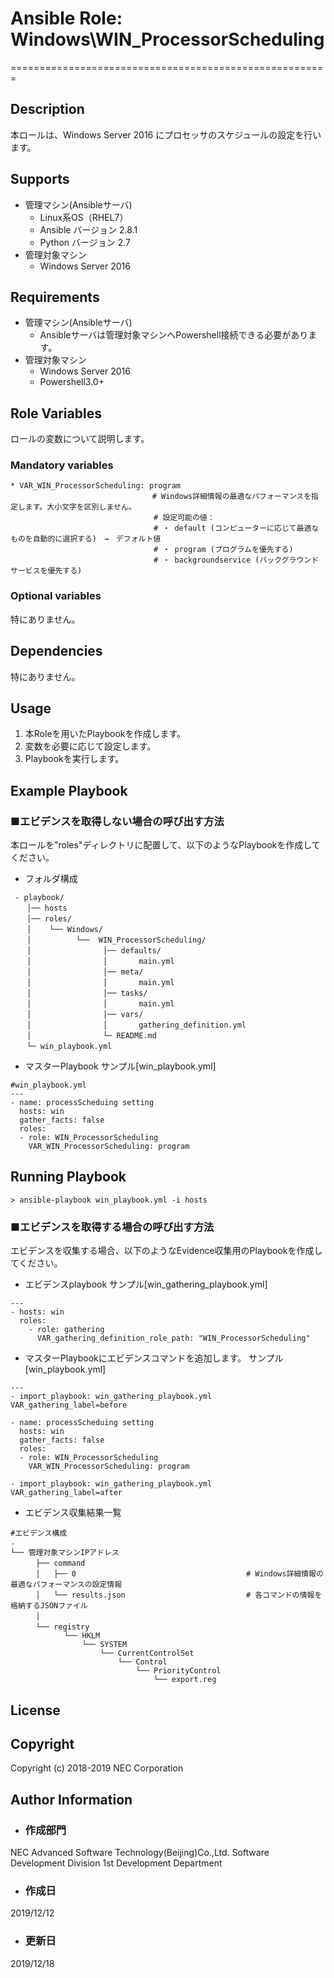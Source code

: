 # Ansible Role: Windows\WIN\_ProcessorScheduling
=======================================================

## Description
本ロールは、Windows Server 2016 にプロセッサのスケジュールの設定を行います。

## Supports
- 管理マシン(Ansibleサーバ)
  * Linux系OS（RHEL7）
  * Ansible バージョン 2.8.1
  * Python バージョン 2.7
- 管理対象マシン
  * Windows Server 2016

## Requirements
- 管理マシン(Ansibleサーバ)
  * Ansibleサーバは管理対象マシンへPowershell接続できる必要があります。
- 管理対象マシン
  * Windows Server 2016
  * Powershell3.0+

## Role Variables

ロールの変数について説明します。

### Mandatory variables

~~~
* VAR_WIN_ProcessorScheduling: program
　                              # Windows詳細情報の最適なパフォーマンスを指定します。大小文字を区別しません。
                                # 設定可能の値：
                                # ・ default (コンピューターに応じて最適なものを自動的に選択する)　→　デフォルト値
                                # ・ program (プログラムを優先する)
                                # ・ backgroundservice (バックグラウンドサービスを優先する)
~~~

### Optional variables

特にありません。

## Dependencies

特にありません。

## Usage

1. 本Roleを用いたPlaybookを作成します。
2. 変数を必要に応じて設定します。
3. Playbookを実行します。

## Example Playbook

### ■エビデンスを取得しない場合の呼び出す方法

本ロールを"roles"ディレクトリに配置して、以下のようなPlaybookを作成してください。

- フォルダ構成

~~~
 - playbook/
　  │── hosts
　  │── roles/
　  │    └── Windows/
　  │          └──  WIN_ProcessorScheduling/
　  │                │── defaults/
　  │                │       main.yml
　  │                │── meta/
　  │                │       main.yml
　  │                │── tasks/
　  │                │       main.yml
　  │                │── vars/
　  │                │       gathering_definition.yml
　  │                └─ README.md
　  └─ win_playbook.yml
~~~

- マスターPlaybook サンプル[win\_playbook.yml]

~~~
#win_playbook.yml
---
- name: processScheduing setting
  hosts: win
  gather_facts: false
  roles:
  - role: WIN_ProcessorScheduling
    VAR_WIN_ProcessorScheduling: program
~~~

## Running Playbook

~~~
> ansible-playbook win_playbook.yml -i hosts
~~~

### ■エビデンスを取得する場合の呼び出す方法

エビデンスを収集する場合、以下のようなEvidence収集用のPlaybookを作成してください。  

- エビデンスplaybook サンプル[win\_gathering_playbook.yml]

~~~
---
- hosts: win
  roles:
    - role: gathering
      VAR_gathering_definition_role_path: "WIN_ProcessorScheduling"
~~~

- マスターPlaybookにエビデンスコマンドを追加します。 サンプル[win\_playbook.yml]

~~~
---
- import_playbook: win_gathering_playbook.yml VAR_gathering_label=before

- name: processScheduing setting
  hosts: win
  gather_facts: false
  roles:
  - role: WIN_ProcessorScheduling
    VAR_WIN_ProcessorScheduling: program

- import_playbook: win_gathering_playbook.yml VAR_gathering_label=after
~~~

- エビデンス収集結果一覧

~~~
#エビデンス構成
.
└── 管理対象マシンIPアドレス
　    ├── command
　    │   ├── 0                                      # Windows詳細情報の最適なパフォーマンスの設定情報
　    │   └── results.json                           # 各コマンドの情報を格納するJSONファイル
　    │
　    └── registry
            └── HKLM
                └── SYSTEM
                    └── CurrentControlSet
                        └── Control
                            └── PriorityControl
                                └── export.reg
~~~

## License

## Copyright

Copyright (c) 2018-2019 NEC Corporation

## Author Information

- ### 作成部門
NEC Advanced Software Technology(Beijing)Co.,Ltd.
Software Development Division
 1st Development Department

- ### 作成日
2019/12/12

- ### 更新日
2019/12/18
